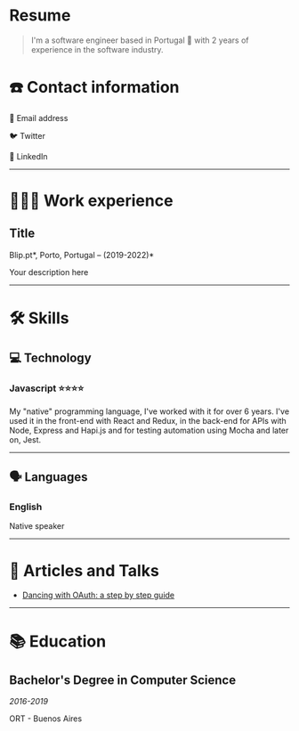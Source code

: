 # Resume

> I'm a software engineer based in Portugal 🌊 with 2 years of experience in the software industry.
> 

# ☎️ Contact information

📧 Email address

🐦 Twitter

🔗 LinkedIn

---

# **👩🏻‍💻** Work experience

## Title

Blip.pt*, Porto, Portugal – (2019-2022)*

Your description here

---

# 🛠 Skills

## 💻 Technology

### Javascript ⭐️⭐️⭐️⭐️

My "native" programming language, I've worked with it for over 6 years. I've used it in the front-end with React and Redux, in the back-end for APIs with Node, Express and Hapi.js and for testing automation using Mocha and later on, Jest.

---

## 🗣 Languages

### English

Native speaker

---

# 📜 Articles and Talks

- [Dancing with OAuth: a step by step guide](https://dev.to/anabella/dancing-with-oauth-emp)

---

# 📚 Education

## **Bachelor's Degree in Computer Science**

*2016-2019*

ORT - Buenos Aires
